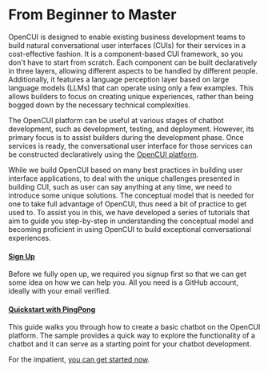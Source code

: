 # From Beginner to Master
OpenCUI is designed to enable existing business development teams to build natural conversational user interfaces (CUIs) for their services in a cost-effective fashion. It is a component-based CUI framework, so you don't have to start from scratch. Each component can be built declaratively in three layers, allowing different aspects to be handled by different people. Additionally, it features a language perception layer based on large language models (LLMs) that can operate using only a few examples. This allows builders to focus on creating unique experiences, rather than being bogged down by the necessary technical complexities.

The OpenCUI platform can be useful at various stages of chatbot development, such as development, testing, and deployment. However, its primary focus is to assist builders during the development phase. Once services is ready, the conversational user interface for those services can be constructed declaratively using the [OpenCUI platform](https://build.opencui.io). 

While we build OpenCUI based on many best practices in building user interface applications, to deal with the unique challenges presented in building CUI, such as user can say anything at any time, we need to introduce some unique solutions. The conceptual model that is needed for one to take full advantage of OpenCUI, thus need a bit of practice to get used to. To assist you in this, we have developed a series of tutorials that aim to guide you step-by-step in understanding the conceptual model and becoming proficient in using OpenCUI to build exceptional conversational experiences. 

#### [Sign Up](signingup.md)
Before we fully open up, we required you signup first so that we can get some idea on how we can help you. All you need is a GitHub account, ideally with your email verified. 

#### [Quickstart with PingPong](pingpong.md)
This guide walks you through how to create a basic chatbot on the OpenCUI platform. The sample provides a quick way to explore the functionality of a chatbot and it can serve as a starting point for your chatbot development.


For the impatient, [you can get started now](https://build.opencui.io).
